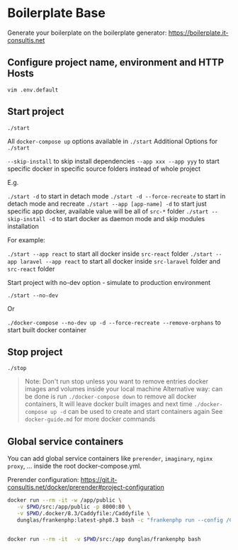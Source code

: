 # Boilerplate Base

Generate your boilerplate on the boilerplate generator: https://boilerplate.it-consultis.net


## Configure project name, environment and HTTP Hosts

```
vim .env.default
```

## Start project

```
./start
```

All `docker-compose up` options available in `./start`
Additional Options for `./start`

`--skip-install` to skip install dependencies 
`--app xxx --app yyy` to start specific docker in specific source folders instead of whole project

E.g. 

`./start -d` to start in detach mode
`./start -d --force-recreate` to start in detach mode and recreate
`./start --app [app-name] -d` to start just specific app docker, available value will be all of `src-*` folder
`./start --skip-install -d` to start docker as daemon mode and skip modules installation

For example:

`./start --app react` to start all docker inside `src-react` folder
`./start --app laravel --app react` to start all docker inside `src-laravel` folder and `src-react` folder

Start project with no-dev option - simulate to production environment

`./start --no-dev`

Or

`./docker-compose --no-dev up -d --force-recreate --remove-orphans` to start built docker container

## Stop project

```
./stop
```

> Note: Don't run stop unless you want to remove entries docker images and volumes inside your local machine
> Alternative way: can be done is run `./docker-compose down` to remove all docker containers, It will leave docker built images and next time `./docker-compose up -d` can be used to create and start containers again
> See `docker-guide.md` for more docker commands

## Global service containers

You can add global service containers like `prerender`, `imaginary`, `nginx proxy`, ... inside the root docker-compose.yml.

Prerender configuration: https://git.it-consultis.net/docker/prerender#project-configuration


```bash
docker run --rm -it -w /app/public \
   -v $PWD/src:/app/public -p 8000:80 \
   -v $PWD/.docker/8.3/Caddyfile:/Caddyfile \
   dunglas/frankenphp:latest-php8.3 bash -c "frankenphp run --config /Caddyfile"


docker run --rm -it  -v $PWD/src:/app dunglas/frankenphp bash
```
